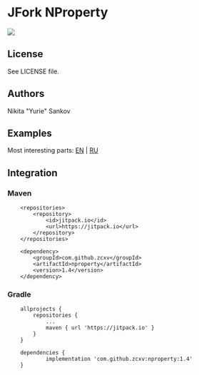 # JFork NProperty
[![](https://jitpack.io/v/zcxv/nproperty.svg)](https://jitpack.io/#zcxv/nproperty)

## License
See LICENSE file.

## Authors
Nikita "Yurie" Sankov

## Examples
Most interesting parts: [EN](http://microfork.com/reading-configuration-files-in-java-nproperty/) | [RU](http://microfork.com/reading-configuration-files-with-java-nproperty/)

## Integration
### Maven
```
	<repositories>
		<repository>
		    <id>jitpack.io</id>
		    <url>https://jitpack.io</url>
		</repository>
	</repositories>
	
	<dependency>
	    <groupId>com.github.zcxv</groupId>
	    <artifactId>nproperty</artifactId>
	    <version>1.4</version>
	</dependency>
```

### Gradle
```
	allprojects {
		repositories {
			...
			maven { url 'https://jitpack.io' }
		}
	}
	
	dependencies {
	        implementation 'com.github.zcxv:nproperty:1.4'
	}
```